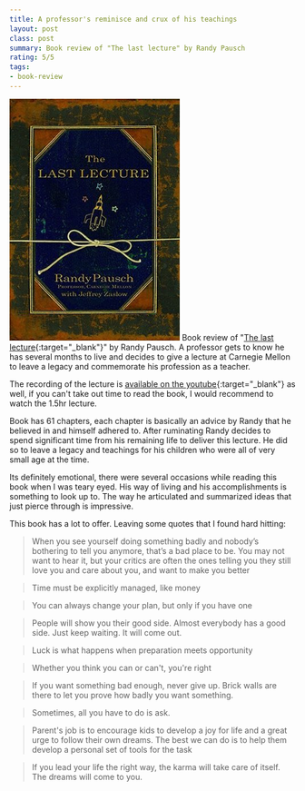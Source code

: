 ```yaml
---
title: A professor's reminisce and crux of his teachings
layout: post
class: post
summary: Book review of "The last lecture" by Randy Pausch
rating: 5/5
tags:
- book-review
---
```


![The last lecture - Book Cover](/images/posts/last_lecture.jpeg)
Book review of "[The last lecture](https://www.goodreads.com/book/show/40611510-the-last-lecture){:target="_blank"}" by Randy Pausch. A professor gets to know he has several months to live and decides to give a lecture at Carnegie Mellon to leave a legacy and commemorate his profession as a teacher. 

<!--break-->

The recording of the lecture is [available on the youtube](https://www.youtube.com/watch?v=ji5_MqicxSo&t=3873s&ab_channel=CarnegieMellonUniversity){:target="_blank"} as well, if you can't take out time to read the book, I would recommend to watch the 1.5hr lecture. 

Book has 61 chapters, each chapter is basically an advice by Randy that he believed in and himself adhered to. After ruminating Randy decides to spend significant time from his remaining life to deliver this lecture. He did so to leave a legacy and teachings for his children who were all of very small age at the time. 

Its definitely emotional, there were several occasions while reading this book when I was teary eyed. His way of living and his accomplishments is something to look up to. The way he articulated and summarized ideas that just pierce through is impressive. 

This book has a lot to offer. Leaving some quotes that I found hard hitting:

> When you see yourself doing something badly and nobody’s bothering to tell you anymore, that’s a bad place to be. You may not want to hear it, but your critics are often the ones telling you they still love you and care about you, and want to make you better

> Time must be explicitly managed, like money

> You can always change your plan, but only if you have one

> People will show you their good side. Almost everybody has a good side. Just keep waiting. It will come out.

> Luck is what happens when preparation meets opportunity

> Whether you think you can or can't, you're right

> If you want something bad enough, never give up. Brick walls are there to let you prove how badly you want something. 

> Sometimes, all you have to do is ask.

> Parent's job is to encourage kids to develop a joy for life and a great urge to follow their own dreams. The best we can do is to help them develop a personal set of tools for the task

> If you lead your life the right way, the karma will take care of itself. The dreams will come to you.  